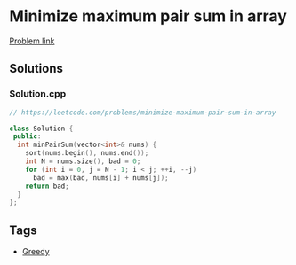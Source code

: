 # Minimize maximum pair sum in array

[Problem link](https://leetcode.com/problems/minimize-maximum-pair-sum-in-array)

## Solutions


### Solution.cpp
```cpp
// https://leetcode.com/problems/minimize-maximum-pair-sum-in-array

class Solution {
 public:
  int minPairSum(vector<int>& nums) {
    sort(nums.begin(), nums.end());
    int N = nums.size(), bad = 0;
    for (int i = 0, j = N - 1; i < j; ++i, --j)
      bad = max(bad, nums[i] + nums[j]);
    return bad;
  }
};
```
## Tags

* [Greedy](/Collections/greedy.md#greedy)
